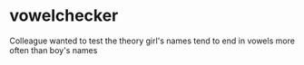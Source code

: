 # vowelchecker
Colleague wanted to test the theory girl's names tend to end in vowels more often than boy's names
